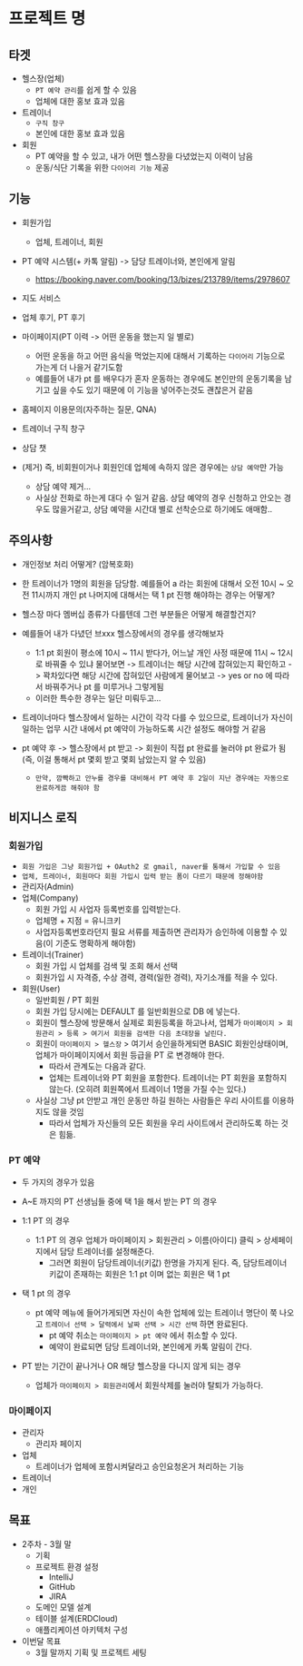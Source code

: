 # 프로젝트 명

## 타겟

- 헬스장(업체)
    - `PT 예약 관리`를 쉽게 할 수 있음
    - 업체에 대한 홍보 효과 있음
- 트레이너
    - `구직 창구`
    - 본인에 대한 홍보 효과 있음
- 회원
    - PT 예약을 할 수 있고, 내가 어떤 헬스장을 다녔었는지 이력이 남음
    - 운동/식단 기록을 위한 `다이어리 기능` 제공

## 기능

- 회원가입
    - 업체, 트레이너, 회원
- PT 예약 시스템(+ 카톡 알림) -> 담당 트레이너와, 본인에게 알림
    - https://booking.naver.com/booking/13/bizes/213789/items/2978607
- 지도 서비스
- 업체 후기, PT 후기
- 마이페이지(PT 이력 -> 어떤 운동을 했는지 일 별로)
    - 어떤 운동을 하고 어떤 음식을 먹었는지에 대해서 기록하는 `다이어리` 기능으로 가는게 더 나을거 같기도함
    - 예를들어 내가 pt 를 배우다가 혼자 운동하는 경우에도 본인만의 운동기록을 남기고 싶을 수도 있기 때문에 이 기능을 넣어주는것도 괜찮은거 같음
- 홈페이지 이용문의(자주하는 질문, QNA)
- 트레이너 구직 창구
- 상담 챗

- (제거) 즉, 비회원이거나 회원인데 업체에 속하지 않은 경우에는 `상담 예약`만 가능
    - 상담 예약 제거...
    - 사실상 전화로 하는게 대다 수 일거 같음. 상담 예약의 경우 신청하고 안오는 경우도 많을거같고, 상담 예약을 시간대 별로 선착순으로 하기에도 애매함..

## 주의사항

- 개인정보 처리 어떻게? (암복호화)
- 한 트레이너가 1명의 회원을 담당함. 예를들어 a 라는 회원에 대해서 오전 10시 ~ 오전 11시까지 개인 pt 나머지에 대해서는 택 1 pt 진행 해야하는 경우는 어떻게?
- 헬스장 마다 멤버십 종류가 다를텐데 그런 부분들은 어떻게 해결할건지?

- 예를들어 내가 다녔던 브xxx 헬스장에서의 경우를 생각해보자
    - 1:1 pt 회원이 평소에 10시 ~ 11시 받다가, 어느날 개인 사정 때문에 11시 ~ 12시로 바꿔줄 수 있냐 물어보면 -> 트레이너는 해당 시간에 잡혀있는지 확인하고 -> 꽉차있다면 해당 시간에
      잡혀있던 사람에게 물어보고 -> yes or no 에 따라서 바꿔주거나 pt 를 미루거나 그렇게됨
    - 이러한 특수한 경우는 일단 미뤄두고...
- 트레이너마다 헬스장에서 일하는 시간이 각각 다를 수 있으므로, 트레이너가 자신이 일하는 업무 시간 내에서 pt 예약이 가능하도록 시간 설정도 해야할 거 같음
- pt 예약 후 -> 헬스장에서 pt 받고 -> 회원이 직접 pt 완료를 눌러야 pt 완료가 됨 (즉, 이걸 통해서 pt 몇회 받고 몇회 남았는지 알 수 있음)
    - `만약, 깜빡하고 안누를 경우를 대비해서 PT 예약 후 2일이 지난 경우에는 자동으로 완료하게끔 해줘야 함`

## 비지니스 로직

### 회원가입

- `회원 가입은 그냥 회원가입 + OAuth2 로 gmail, naver를 통해서 가입할 수 있음`
- `업체, 트레이너, 회원마다 회원 가입시 입력 받는 폼이 다르기 때문에 정해야함`
- 관리자(Admin)
- 업체(Company)
    - 회원 가입 시 사업자 등록번호를 입력받는다.
    - 업체명 + 지점 = 유니크키
    - 사업자등록번호라던지 필요 서류를 제출하면 관리자가 승인하에 이용할 수 있음(이 기준도 명확하게 해야함)
- 트레이너(Trainer)
    - 회원 가입 시 업체를 검색 및 조회 해서 선택
    - 회원가입 시 자격증, 수상 경력, 경력(일한 경력), 자기소개를 적을 수 있다.
- 회원(User)
    - 일반회원 / PT 회원
    - 회원 가입 당시에는 DEFAULT 를 일반회원으로 DB 에 넣는다.
    - 회원이 헬스장에 방문해서 실제로 회원등록을 하고나서, 업체가 `마이페이지 > 회원관리 > 등록 > 여기서 회원을 검색한 다음 초대장을 날린다.`
    - 회원이 `마이페이지 > 헬스장` > 여기서 승인을하게되면 BASIC 회원인상태이며, 업체가 마이페이지에서 회원 등급을 PT 로 변경해야 한다.
        - 따라서 관계도는 다음과 같다.
        - 업체는 트레이너와 PT 회원을 포함한다. 트레이너는 PT 회원을 포함하지 않는다. (오히려 회원쪽에서 트레이너 1명을 가질 수는 있다.)
    - 사실상 그냥 pt 안받고 개인 운동만 하길 원하는 사람들은 우리 사이트를 이용하지도 않을 것임
        - 따라서 업체가 자신들의 모든 회원을 우리 사이트에서 관리하도록 하는 것은 힘듦.

### PT 예약

- 두 가지의 경우가 있음
- A~E 까지의 PT 선생님들 중에 택 1을 해서 받는 PT 의 경우
- 1:1 PT 의 경우
    - 1:1 PT 의 경우 업체가 마이페이지 > 회원관리 > 이름(아이디) 클릭 > 상세페이지에서 담당 트레이너를 설정해준다.
        - 그러면 회원이 담당트레이너(키값) 한명을 가지게 된다. 즉, 담당트레이너 키값이 존재하는 회원은 1:1 pt 이며 없는 회원은 택 1 pt
- 택 1 pt 의 경우
    - pt 예약 메뉴에 들어가게되면 자신이 속한 업체에 있는 트레이너 명단이 쭉 나오고 `트레이너 선택 > 달력에서 날짜 선택 > 시간 선택` 하면 완료된다.
        - pt 예약 취소는 `마이페이지 > pt 예약` 에서 취소할 수 있다.
        - 예약이 완료되면 담당 트레이너와, 본인에게 카톡 알림이 간다.

- PT 받는 기간이 끝나거나 OR 해당 헬스장을 다니지 않게 되는 경우
    - 업체가 `마이페이지 > 회원관리`에서 회원삭제를 눌러야 탈퇴가 가능하다.

### 마이페이지

- 관리자
    - 관리자 페이지
- 업체
    - 트레이너가 업체에 포함시켜달라고 승인요청온거 처리하는 기능
- 트레이너
- 개인

## 목표

- 2주차 - 3월 말
    - 기획
    - 프로젝트 환경 설정
        - IntelliJ
        - GitHub
        - JIRA
    - 도메인 모델 설계
    - 테이블 설계(ERDCloud)
    - 애플리케이션 아키텍처 구성
- 이번달 목표
    - 3월 말까지 기획 및 프로젝트 세팅 



